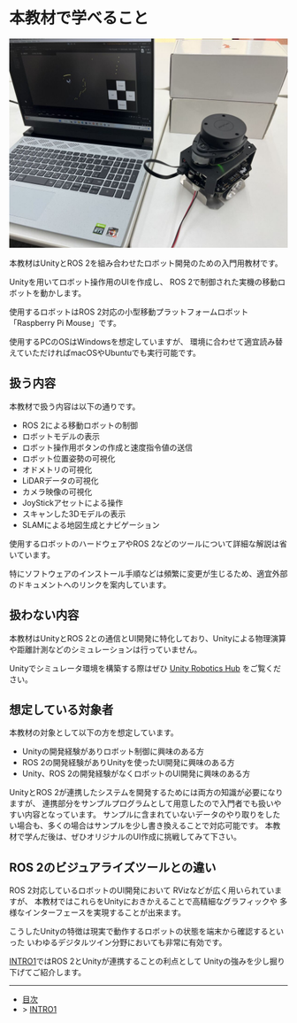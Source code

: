 # 本教材で学べること

![](./images/intro0-1.jpg)

本教材はUnityとROS 2を組み合わせたロボット開発のための入門用教材です。

Unityを用いてロボット操作用のUIを作成し、
ROS 2で制御された実機の移動ロボットを動かします。

使用するロボットはROS 2対応の小型移動プラットフォームロボット「Raspberry Pi Mouse」です。

使用するPCのOSはWindowsを想定していますが、
環境に合わせて適宜読み替えていただければmacOSやUbuntuでも実行可能です。

## 扱う内容

本教材で扱う内容は以下の通りです。

* ROS 2による移動ロボットの制御
* ロボットモデルの表示
* ロボット操作用ボタンの作成と速度指令値の送信
* ロボット位置姿勢の可視化
* オドメトリの可視化
* LiDARデータの可視化
* カメラ映像の可視化
* JoyStickアセットによる操作
* スキャンした3Dモデルの表示
* SLAMによる地図生成とナビゲーション

使用するロボットのハードウェアやROS 2などのツールについて詳細な解説は省いています。

特にソフトウェアのインストール手順などは頻繁に変更が生じるため、適宜外部のドキュメントへのリンクを案内しています。

## 扱わない内容
本教材はUnityとROS 2との通信とUI開発に特化しており、Unityによる物理演算や距離計測などのシミュレーションは行っていません。

Unityでシミュレータ環境を構築する際はぜひ
[Unity Robotics Hub](https://github.com/Unity-Technologies/Unity-Robotics-Hub)
をご覧ください。

## 想定している対象者

本教材の対象として以下の方を想定しています。

* Unityの開発経験がありロボット制御に興味のある方
* ROS 2の開発経験がありUnityを使ったUI開発に興味のある方
* Unity、ROS 2の開発経験がなくロボットのUI開発に興味のある方

UnityとROS 2が連携したシステムを開発するためには両方の知識が必要になりますが、
連携部分をサンプルプログラムとして用意したので入門者でも扱いやすい内容となっています。
サンプルに含まれていないデータのやり取りをしたい場合も、多くの場合はサンプルを少し書き換えることで対応可能です。
本教材で学んだ後は、ぜひオリジナルのUI作成に挑戦してみて下さい。

## ROS 2のビジュアライズツールとの違い

ROS 2対応しているロボットのUI開発において
RVizなどが広く用いられていますが、
本教材ではこれらをUnityにおきかえることで高精細なグラフィックや
多様なインターフェースを実現することが出来ます。

こうしたUnityの特徴は現実で動作するロボットの状態を端末から確認するといった
いわゆるデジタルツイン分野においても非常に有効です。

[INTRO1](./intro1.md)ではROS 2とUnityが連携することの利点として
Unityの強みを少し掘り下げてご紹介します。

---

* [目次](./intro2.md)
* \> [INTRO1](./intro1.md)